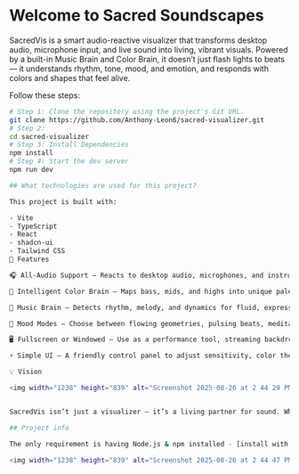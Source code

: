 # Welcome to Sacred Soundscapes

SacredVis is a smart audio-reactive visualizer that transforms desktop audio, microphone input, and live sound into living, vibrant visuals. Powered by a built-in Music Brain and Color Brain, it doesn’t just flash lights to beats — it understands rhythm, tone, mood, and emotion, and responds with colors and shapes that feel alive.

Follow these steps:

```sh
# Step 1: Clone the repository using the project's Git URL.
git clone https://github.com/Anthony-Leon6/sacred-visualizer.git
# Step 2: 
cd sacred-visualizer
# Step 3: Install Dependencies
npm install
# Step 4: Start the dev server
npm run dev

## What technologies are used for this project?

This project is built with:

- Vite
- TypeScript
- React
- shadcn-ui
- Tailwind CSS
🌟 Features

🎧 All-Audio Support – Reacts to desktop audio, microphones, and instruments.

🎨 Intelligent Color Brain – Maps bass, mids, and highs into unique palettes and gradients.

🧠 Music Brain – Detects rhythm, melody, and dynamics for fluid, expressive visuals.

🔮 Mood Modes – Choose between flowing geometries, pulsing beats, meditative waves, and more.

🖥️ Fullscreen or Windowed – Use as a performance tool, streaming backdrop, or daily art piece.

⚡ Simple UI – A friendly control panel to adjust sensitivity, color themes, and intensity.

💡 Vision

<img width="1238" height="839" alt="Screenshot 2025-08-26 at 2 44 29 PM" src="https://github.com/user-attachments/assets/5b0fe70d-c237-46c1-b4d5-6df95347c9b9" />


SacredVis isn’t just a visualizer — it’s a living partner for sound. Whether you’re vibing to music, performing live, streaming, or just working at your desk, it makes the invisible beauty of sound visible in real time.

## Project info

The only requirement is having Node.js & npm installed - [install with nvm](https://github.com/nvm-sh/nvm#installing-and-updating)

<img width="1238" height="839" alt="Screenshot 2025-08-26 at 2 44 47 PM" src="https://github.com/user-attachments/assets/b540d488-34d4-47cf-890a-530ed47ec33b" />


